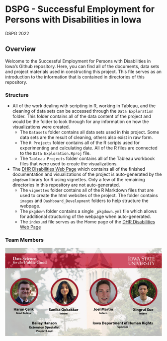DSPG - Successful Employment for Persons with Disabilities in Iowa
================
DSPG 2022

<!-- README.md is generated from README.Rmd. Please edit that file -->
<!-- badges: start -->
<!-- badges: end -->

## Overview

Welcome to the Successful Employment for Persons with Disabilities in
Iowa’s Github repository. Here, you can find all of the documents, data
sets and project materials used in constructing this project. This file
serves as an introduction to the information that is contained in
directories of this repository.

### Structure

-   All of the work dealing with scripting in R, working in Tableau, and
    the cleaning of data sets can be accessed through the
    `Data Exploration` folder. This folder contains all of the data
    content of the project and would be the folder to look through for
    any information on how the visualizations were created.
    -   The `Datasets` folder contains all data sets used in this
        project. Some data sets are the result of cleaning, others also
        exist in raw form.
    -   The `R Projects` folder contains all of the R scripts used for
        experimenting and calculating date. All of the R files are
        connected to the `Data Exploration.Rproj` file.
    -   The `Tableau Projects` folder contains all of the Tableau
        workbook files that were used to create the visualizations.
-   The [DHR Disabilities Web
    Page](https://dspg-2022.github.io/DHR-Disabilities/) which contains
    all of the finished documentation and visualizations of the project
    is auto-generated by the `pkgdown` library for R using vignettes.
    Only a few of the remaining directories in this repository are not
    auto-generated.
    -   The `vignettes` folder contains all of the R Markdown files that
        are used to create the html websites of the project. The folder
        contains `images` and `Dashboard_Development` folders to help
        structure the webpage.
    -   The `pkgdown` folder contains a single `_pkgdown.yml` file which
        allows for additional structuring of the webpage when
        auto-generated.
    -   The `index.md` file serves as the Home page of the [DHR
        Disabilities Web
        Page](https://dspg-2022.github.io/DHR-Disabilities/)

### Team Members

![](vignettes/Images/DHR.jpg)
